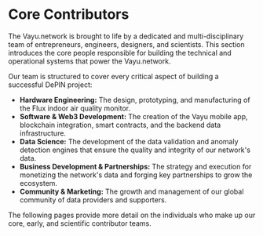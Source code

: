 # Core Contributors

The Vayu.network is brought to life by a dedicated and multi-disciplinary team of entrepreneurs, engineers, designers, and scientists. This section introduces the core people responsible for building the technical and operational systems that power the Vayu.network.

Our team is structured to cover every critical aspect of building a successful DePIN project:

*   **Hardware Engineering:** The design, prototyping, and manufacturing of the Flux indoor air quality monitor.
*   **Software & Web3 Development:** The creation of the Vayu mobile app, blockchain integration, smart contracts, and the backend data infrastructure.
*   **Data Science:** The development of the data validation and anomaly detection engines that ensure the quality and integrity of our network's data.
*   **Business Development & Partnerships:** The strategy and execution for monetizing the network's data and forging key partnerships to grow the ecosystem.
*   **Community & Marketing:** The growth and management of our global community of data providers and supporters.

The following pages provide more detail on the individuals who make up our core, early, and scientific contributor teams. 